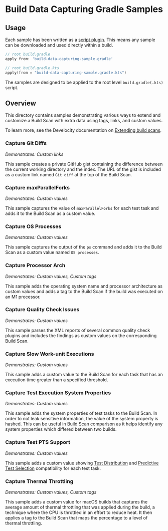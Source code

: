 # Build Data Capturing Gradle Samples

## Usage

Each sample has been written as
a [script plugin](https://docs.gradle.org/current/userguide/plugins.html#sec:script_plugins). This means any sample can
be downloaded and used directly within a build.

```groovy
// root build.gradle
apply from: 'build-data-capturing-sample.gradle'
```

```kotlin
// root build.gradle.kts
apply(from = "build-data-capturing-sample.gradle.kts")
```

The samples are designed to be applied to the root level `build.gradle(.kts)` script. 

## Overview

This directory contains samples demonstrating various ways to extend and customize a Build Scan with extra data using 
tags, links, and custom values.

To learn more, see the Develocity documentation
on [Extending build scans](https://docs.gradle.com/develocity/gradle-plugin/current/#extending_build_scans).

### Capture Git Diffs

_Demonstrates: Custom links_

This sample creates a private GitHub gist containing the difference between the current working directory and the index.
The URL of the gist is included as a custom link named `Git diff` at the top of the Build Scan.

### Capture maxParallelForks

_Demonstrates: Custom values_

This sample captures the value of `maxParallelForks` for each test task and adds it to the Build Scan as a custom value.

### Capture OS Processes

_Demonstrates: Custom values_

This sample captures the output of the `ps` command and adds it to the Build Scan as a custom value named
`OS processes`.

### Capture Processor Arch

_Demonstrates: Custom values, Custom tags_

This sample adds the operating system name and processor architecture as custom values and adds a tag to the Build Scan
if the build was executed on an M1 processor.

### Capture Quality Check Issues

_Demonstrates: Custom values_

This sample parses the XML reports of several common quality check plugins and includes the findings as custom values on
the corresponding Build Scan.

### Capture Slow Work-unit Executions

_Demonstrates: Custom values_

This sample adds a custom value to the Build Scan for each task that has an execution time greater than a specified 
threshold.

### Capture Test Execution System Properties

_Demonstrates: Custom values_

This sample adds the system properties of test tasks to the Build Scan. In order to not leak sensitive information, the
value of the system property is hashed. This can be useful in Build Scan comparison as it helps identify any system 
properties which differed between two builds.

### Capture Test PTS Support

_Demonstrates: Custom values_

This sample adds a custom value
showing [Test Distribution](https://gradle.com/gradle-enterprise-solutions/test-distribution/)
and [Predictive Test Selection](https://gradle.com/gradle-enterprise-solutions/predictive-test-selection/) compatibility
for each test task.

### Capture Thermal Throttling

_Demonstrates: Custom values, Custom tags_

This sample adds a custom value for macOS builds that captures the average amount of thermal throttling that was 
applied during the build, a technique where the CPU is throttled in an effort to reduce heat. It then applies a tag to 
the Build Scan that maps the percentage to a level of thermal throttling.
